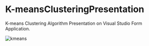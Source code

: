 # K-meansClusteringPresentation
K-means Clustering Algorithm Presentation on Visual Studio Form Application.

![kmeans](https://user-images.githubusercontent.com/39070206/80325700-e2a47500-883e-11ea-990b-58bc7efdead6.gif)

